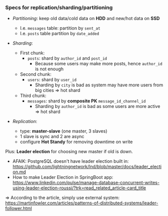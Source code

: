 ### Specs for replication/sharding/partitioning

* _Partitioning_: keep old data/cold data on **HDD** and new/hot data on **SSD**
  * I.e. `messages` table: partition by `sent_at`
  * I.e. `posts` table partition by `date_added`

* _Sharding_:
  * First chunk:
    * `posts`: shard by `author_id` and `post_id`
      * Because some users may make more posts, hence `author_id` is not enough
  * Second chunk:
    * `users`: shard by `user_id`
      * Sharding by `city` is bad as system may have more users from big cities => hot shard
  * Third chunk:
    * `messages`: shard by **composite PK** `message_id_channel_id`
      * Sharding by `author_id` is bad as some users are more active => hot shard

* _Replication_:
  * type: **master-slave** (one master, 3 slaves)
  * 1 slave is sync and 2 are async
  * configure **Hot Standy** for removing downtime on write

Plus: **Leader election** for choosing new master if old is down.
  * AFAIK: PostgreSQL doesn't have leader election built in: https://github.com/lightningnetwork/lnd/blob/master/docs/leader_election.md
  * How to make Leader Election in SpringBoot app: https://www.linkedin.com/pulse/manage-database-concurrent-writes-using-leader-election-roussi/?trk=read_related_article-card_title 

=> According to the article, simply use external system: https://martinfowler.com/articles/patterns-of-distributed-systems/leader-follower.html